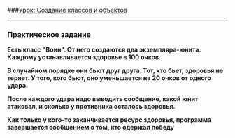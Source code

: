 ###[Урок: Создание классов и объектов](https://younglinux.info/oopython/objects)
 ___
### Практическое задание
**Есть класс "Воин". От него создаются два экземпляра-юнита. Каждому устанавливается здоровье в 100 очков.**

__В случайном порядке они бьют друг друга. Тот, кто бьет, здоровья не теряет. У того, кого бьют, оно уменьшается на 20 очков от одного удара.__

__После каждого удара надо выводить сообщение, какой юнит атаковал, и сколько у противника осталось здоровья.__

__Как только у кого-то заканчивается ресурс здоровья, программа завершается сообщением о том, кто одержал победу__
